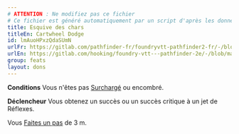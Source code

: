 ```yaml
---
# ATTENTION : Ne modifiez pas ce fichier
# Ce fichier est généré automatiquement par un script d'après les données du module Foundry VTT officiel et de sa traduction
title: Esquive des chars
titleEn: Cartwheel Dodge
id: lmAuoHPxzQdaSUmN
urlFr: https://gitlab.com/pathfinder-fr/foundryvtt-pathfinder2-fr/-/blob/master/data/feats/lmAuoHPxzQdaSUmN.htm
urlEn: https://gitlab.com/hooking/foundry-vtt---pathfinder-2e/-/blob/master/packs/data/feats.db/cartwheel-dodge.json
group: feats
layout: dons
---
```

**Conditions** Vous n'êtes pas [Surchargé](../etats/surchargé.md) ou encombré.

**Déclencheur** Vous obtenez un succès ou un succès critique à un jet de Réflexes.

Vous [Faites un pas](../actions/faire-un-pas.md) de 3 m.


